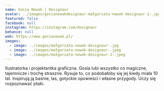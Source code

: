 ```yaml
---
name: Gosia Nowak | Designaur
avatar: ../images/gosianowakdesignaur-małgorzata-nowak-designaur-1-.jpg
featured: false
facebook: null
instagram: https://instagram.com/designaur
behance: null
web: https://www.gosianowak.pl/
images:
  - image: ../images/małgorzata-nowak-designaur-.jpg
  - image: ../images/małgorzata-nowak-designaur-.jpeg
  - image: ../images/małgorzata-nowak-designaur-1-.jpeg
---
```

Ilustratorka i projektantka graficzna. Gosia lubi wszystko co magiczne, tajemnicze i trochę straszne. Rysuje to, co podobałoby się jej kiedy miała 10 lat. Inspirują ją baśnie, las, gotyckie opowieści i własne przygody. Uczy się rozpoznawać ptaki.
